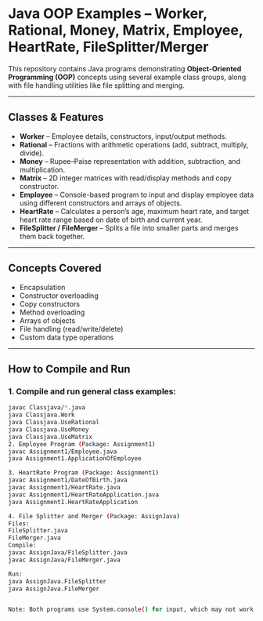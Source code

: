 # Java OOP Examples – Worker, Rational, Money, Matrix, Employee, HeartRate, FileSplitter/Merger

This repository contains Java programs demonstrating **Object-Oriented Programming (OOP)** concepts using several example class groups, along with file handling utilities like file splitting and merging.

---

## Classes & Features

- **Worker** – Employee details, constructors, input/output methods.  
- **Rational** – Fractions with arithmetic operations (add, subtract, multiply, divide).  
- **Money** – Rupee–Paise representation with addition, subtraction, and multiplication.  
- **Matrix** – 2D integer matrices with read/display methods and copy constructor.  
- **Employee** – Console-based program to input and display employee data using different constructors and arrays of objects.  
- **HeartRate** – Calculates a person’s age, maximum heart rate, and target heart rate range based on date of birth and current year.  
- **FileSplitter / FileMerger** – Splits a file into smaller parts and merges them back together.

---

## Concepts Covered

- Encapsulation  
- Constructor overloading  
- Copy constructors  
- Method overloading  
- Arrays of objects  
- File handling (read/write/delete)
- Custom data type operations  

---

## How to Compile and Run

### 1. Compile and run general class examples:
```bash
javac Classjava/*.java
java Classjava.Work
java Classjava.UseRational
java Classjava.UseMoney
java Classjava.UseMatrix
2. Employee Program (Package: Assignment1)
javac Assignment1/Employee.java
java Assignment1.ApplicationOfEmployee

3. HeartRate Program (Package: Assignment1)
javac Assignment1/DateOfBirth.java
javac Assignment1/HeartRate.java
javac Assignment1/HeartRateApplication.java
java Assignment1.HeartRateApplication

4. File Splitter and Merger (Package: AssignJava)
Files:
FileSplitter.java
FileMerger.java
Compile:
javac AssignJava/FileSplitter.java
javac AssignJava/FileMerger.java

Run:
java AssignJava.FileSplitter
java AssignJava.FileMerger


Note: Both programs use System.console() for input, which may not work in some IDEs like Eclipse or IntelliJ. It's recommended to run from a terminal or command prompt.


